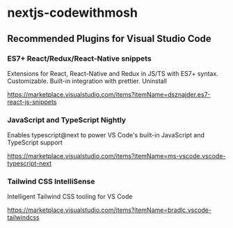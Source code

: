 # nextjs-codewithmosh


## Recommended Plugins for Visual Studio Code

### ES7+ React/Redux/React-Native snippets

Extensions for React, React-Native and Redux in JS/TS with ES7+ syntax. Customizable. Built-in integration with prettier.
Uninstall

https://marketplace.visualstudio.com/items?itemName=dsznajder.es7-react-js-snippets


### JavaScript and TypeScript Nightly

Enables typescript@next to power VS Code's built-in JavaScript and TypeScript support

https://marketplace.visualstudio.com/items?itemName=ms-vscode.vscode-typescript-next


### Tailwind CSS IntelliSense

Intelligent Tailwind CSS tooling for VS Code

https://marketplace.visualstudio.com/items?itemName=bradlc.vscode-tailwindcss
